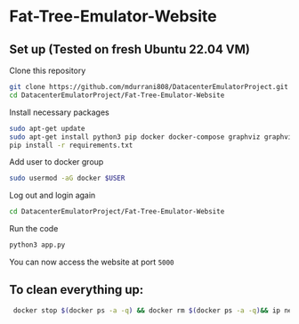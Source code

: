 # Fat-Tree-Emulator-Website

## Set up (Tested on fresh Ubuntu 22.04 VM)

Clone this repository
```bash
git clone https://github.com/mdurrani808/DatacenterEmulatorProject.git
cd DatacenterEmulatorProject/Fat-Tree-Emulator-Website
```

Install necessary packages
```bash
sudo apt-get update
sudo apt-get install python3 pip docker docker-compose graphviz graphviz-dev
pip install -r requirements.txt
```

Add user to docker group
```bash
sudo usermod -aG docker $USER
```

Log out and login again

```bash
cd DatacenterEmulatorProject/Fat-Tree-Emulator-Website
```

Run the code

```bash
python3 app.py
```

You can now access the website at port `5000`

## To clean everything up:

```bash
 docker stop $(docker ps -a -q) && docker rm $(docker ps -a -q)&& ip netns | xargs -I {} sudo ip netns delete -y {} && docker network prune
 ```
